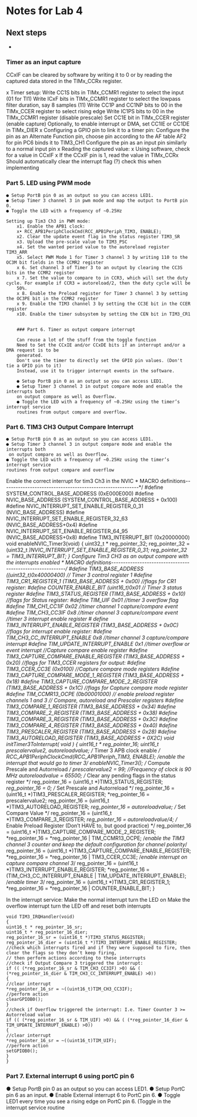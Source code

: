 # Notes for Lab 4

## Next steps
 - 


### Timer as an input capture

CCxIF can be cleared by software by writing it to 0 or by reading the captured data stored in the TIMx_CCRx register. 

x Timer setup:
    Write CC1S bits in TIMx_CCMR1 register to select the input (01 for TI1) 
    Write ICxF bits in TIMx_CCMR1 register to select the lowpass filter duration, say 8 samples (11)
    Write CC1P and CC1NP bits to 00 in the TIMx_CCER register to select rising edge
    Write IC1PS bits to 00 in the TIMx_CCMR1 register (disable prescale)
    Set CC1E bit in TIMx_CCER register (enable capture)
    Optionally, to enable interrupt or DMA, set CC1IE or CC1DE in TIMx_DIER 
x Configuring a GPIO pin to link it to a timer pin:
    Configure the pin as an Alternate Function pin, choose pin according to the AF table
        AF2 for pin PC6 binds it to TIM3_CH1
    Configure the pin as an input pin similarly to a normal input pin
x Reading the captured value:
    x Using software, check for a value in CCxIF
    x If the CCxIF pin is 1, read the value in TIMx_CCRx
        Should automatically clear the interrupt flag (?) check this when implementing

### Part 5. LED using PWM mode
    ● Setup PortB pin 0 as an output so you can access LED1.
    ● Setup Timer 3 channel 3 in pwm mode and map the output to PortB pin 0.
    ● Toggle the LED with a frequency of ~0.25Hz

    Setting up Tim3 Ch3 in PWM mode:
        x1. Enable the APB1 clock:
        x• RCC_APB1PeriphClockCmd(RCC_APB1Periph_TIM3, ENABLE);
        x2. Clear the update event flag in the status register TIM3_SR
        x3. Upload the pre-scale value to TIM3_PSC
        x4. Set the wanted period value to the autoreload register TIM3_ARR
        x5. Select PWM Mode 1 for Timer 3 channel 3 by writing 110 to the OC3M bit fields in the CCMR2 register
        x 6. Set channel 3 of Timer 3 to an output by clearing the CC3S bits in the CCMR2 register
        x 7. Set the value to compare to in CCR3, which will set the duty cycle. For example if CCR3 = autoreload/2, then the duty cycle will be
        50%.
        x 8. Enable the Preload register for Timer 3 channel 3 by setting the OC3PE bit in the CCMR2 register
        x 9. Enable the TIM3 channel 3 by setting the CC3E bit in the CCER register
        x10. Enable the timer subsystem by setting the CEN bit in TIM3_CR1


        ### Part 6. Timer as output compare interrupt

        Can reuse a lot of the stuff from the toggle function
        Need to Set the CCxIE and/or CCxDE bits if an interrupt and/or a DMA request is to be
        generated.
        Don't use the timer to directly set the GPIO pin values. (Don't tie a GPIO pin to it)
        Instead, use it to trigger interrupt events in the software.

        ● Setup PortB pin 0 as an output so you can access LED1.
        ● Setup Timer 3 channel 3 in output compare mode and enable the interrupts both
        on output compare as well as Overflow.
        ● Toggle the LED with a frequency of ~0.25Hz using the timer’s interrupt service
        routines from output compare and overflow.

### Part 6. TIM3 CH3 Output Compare Interrupt
    ● Setup PortB pin 0 as an output so you can access LED1.
    ● Setup Timer 3 channel 3 in output compare mode and enable the interrupts both
     on output compare as well as Overflow.
    ● Toggle the LED with a frequency of ~0.25Hz using the timer’s interrupt service
    routines from output compare and overflow

Enable the correct interrupt for tim3 Ch3 in the NVIC
    * MACRO definitions----------------------------------------------------------*/
    #define SYSTEM_CONTROL_BASE_ADDRESS (0xE000E000)
    #define NVIC_BASE_ADDRESS (SYSTEM_CONTROL_BASE_ADDRESS + 0x100)
    #define NVIC_INTERRUPT_SET_ENABLE_REGISTER_0_31 (NVIC_BASE_ADDRESS)
    #define NVIC_INTERRUPT_SET_ENABLE_REGISTER_32_63 (NVIC_BASE_ADDRESS+0x4)
    #define NVIC_INTERRUPT_SET_ENABLE_REGISTER_64_95 (NVIC_BASE_ADDRESS+0x8)
    #define TIM3_INTERRUPT_BIT (0x20000000)
    void enableNVIC_Timer3(void)
    {
    uint32_t * reg_pointer_32;
    reg_pointer_32 = (uint32_t *)NVIC_INTERRUPT_SET_ENABLE_REGISTER_0_31;
    *reg_pointer_32 = TIM3_INTERRUPT_BIT;
    }
Configure Tim3 CH3 as an output compare with the interrupts enabled 
    * MACRO definitions----------------------------------------------------------*/
    #define TIM3_BASE_ADDRESS ((uint32_t)0x40000400)
    // Timer 3 control register 1
    #define TIM3_CR1_REGISTER_1 (TIM3_BASE_ADDRESS + 0x00)
    //flags for CR1 register:
    #define COUNTER_ENABLE_BIT (uint16_t)0x01
    // Timer 3 status register
    #define TIM3_STATUS_REGISTER (TIM3_BASE_ADDRESS + 0x10)
    //flags for Status register:
    #define TIM_UIF 0x01 //timer 3 overflow flag
    #define TIM_CH1_CC1IF 0x02 //timer channel 1 capture/compare event
    #define TIM_CH3_CC3IF 0x8 //timer channel 3 capture/compare event
    //timer 3 interrupt enable register
    # define TIM3_INTERRUPT_ENABLE_REGISTER (TIM3_BASE_ADDRESS + 0x0C)
    //flags for interrupt enable register:
    #define TIM_CH3_CC_INTERRUPT_ENABLE 0x8 //timer channel 3 capture/compare interrupt
    #define TIM_UPDATE_INTERRUPT_ENABLE 0x1 //timer overflow or event interrupt
    //Capture compare enable register
    #define TIM3_CAPTURE_COMPARE_ENABLE_REGISTER (TIM3_BASE_ADDRESS + 0x20)
    //flags for TIM3_CCER registers for output:
    #define TIM3_CCER_CC3E (0x0100)
    //Capture compare mode registers
    #define TIM3_CAPTURE_COMPARE_MODE_1_REGISTER (TIM3_BASE_ADDRESS + 0x18)
    #define TIM3_CAPTURE_COMPARE_MODE_2_REGISTER (TIM3_BASE_ADDRESS + 0x1C)
    //flags for Capture compare mode register
    #define TIM_CCMR13_OCPE (0b00001000) // enable preload register channels 1 and 3
    // Compare, autoreload and Prescaler registers
    #define TIM3_COMPARE_1_REGISTER (TIM3_BASE_ADDRESS + 0x34)
    #define TIM3_COMPARE_2_REGISTER (TIM3_BASE_ADDRESS + 0x38)
    #define TIM3_COMPARE_3_REGISTER (TIM3_BASE_ADDRESS + 0x3C)
    #define TIM3_COMPARE_4_REGISTER (TIM3_BASE_ADDRESS + 0x40)
    #define TIM3_PRESCALER_REGISTER (TIM3_BASE_ADDRESS + 0x28)
    #define TIM3_AUTORELOAD_REGISTER (TIM3_BASE_ADDRESS + 0X2C)
    void initTimer3ToInterrupt( void )
    {
    uint16_t * reg_pointer_16;
    uint16_t prescalervalue2, autoreloadvalue;
    /* Timer 3 APB clock enable */
    RCC_APB1PeriphClockCmd(RCC_APB1Periph_TIM3, ENABLE);
    /*enable the interrupt that would go to timer 3*/
    enableNVIC_Timer3();
    /* Compute Prescale and Autorreload */
    prescalervalue2 = 99; //Frequency of clock is 90 MHz
    autoreloadvalue = 65500;
    /* Clear any pending flags in the status register */
    reg_pointer_16 = (uint16_t *)TIM3_STATUS_REGISTER;
    *reg_pointer_16 = 0;
    /* Set Prescale and Autorreload */
    reg_pointer_16 = (uint16_t *)TIM3_PRESCALER_REGISTER;
    *reg_pointer_16 = prescalervalue2;
    reg_pointer_16 = (uint16_t *)TIM3_AUTORELOAD_REGISTER;
    *reg_pointer_16 = autoreloadvalue;
    /* Set Compare Value */
    reg_pointer_16 = (uint16_t *)TIM3_COMPARE_3_REGISTER;
    *reg_pointer_16 = autoreloadvalue/4;
    /* Enable Preload Register (Don’t HAVE to, but good practice) */
    reg_pointer_16 = (uint16_t *)TIM3_CAPTURE_COMPARE_MODE_2_REGISTER;
    *reg_pointer_16 = *reg_pointer_16 | TIM_CCMR13_OCPE;
    /*enable the TIM3 channel 3 counter and keep the default configuration for channel polarity*/
    reg_pointer_16 = (uint16_t *)TIM3_CAPTURE_COMPARE_ENABLE_REGISTER;
    *reg_pointer_16 = *reg_pointer_16 | TIM3_CCER_CC3E;
    /*enable interrupt on capture compare channel 3*/
    reg_pointer_16 = (uint16_t *)TIM3_INTERRUPT_ENABLE_REGISTER;
    *reg_pointer_16 = (TIM_CH3_CC_INTERRUPT_ENABLE | TIM_UPDATE_INTERRUPT_ENABLE);
    /*enable timer 3*/
    reg_pointer_16 = (uint16_t *)TIM3_CR1_REGISTER_1;
    *reg_pointer_16 = *reg_pointer_16 | COUNTER_ENABLE_BIT;
    }

In the interrupt service: 
    Make the normal interrupt turn the LED on
    Make the overflow interrupt turn the LED off and reset both interrupts 

    void TIM3_IRQHandler(void)
    {
    uint16_t * reg_pointer_16_sr;
    uint16_t * reg_pointer_16_dier;
    reg_pointer_16_sr = (uint16_t *)TIM3_STATUS_REGISTER;
    reg_pointer_16_dier = (uint16_t *)TIM3_INTERRUPT_ENABLE_REGISTER;
    //check which interrupts fired and if they were supposed to fire, then clear the flags so they don’t keep firing,
    // then perform actions according to these interrupts
    //check if Output Compare 3 triggered the interrupt:
    if (( (*reg_pointer_16_sr & TIM_CH3_CC3IF) >0) && ( (*reg_pointer_16_dier & TIM_CH3_CC_INTERRUPT_ENABLE) >0))
    {
    //clear interrupt
    *reg_pointer_16_sr = ~((uint16_t)TIM_CH3_CC3IF);
    //perform action
    clearGPIOB0();
    }
    //check if Overflow triggered the interrupt: I.e. Timer Counter 3 >= Autorreload value
    if (( (*reg_pointer_16_sr & TIM_UIF) >0) && ( (*reg_pointer_16_dier & TIM_UPDATE_INTERRUPT_ENABLE) >0))
    {
    //clear interrupt
    *reg_pointer_16_sr = ~((uint16_t)TIM_UIF);
    //perform action
    setGPIOB0();
    }
    }





### Part 7. External interrupt 6 using portC pin 6
● Setup PortB pin 0 as an output so you can access LED1.
● Setup PortC pin 6 as an input.
● Enable External interrupt 6 to PortC pin 6.
● Toggle LED1 every time you see a rising edge on PortC pin 6. (Toggle in the
interrupt service routine


